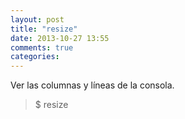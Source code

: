 ```yaml
---
layout: post
title: "resize"
date: 2013-10-27 13:55
comments: true
categories: 
---
```

Ver las columnas y líneas de la consola.

>$ resize


